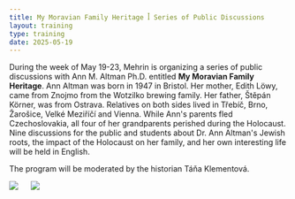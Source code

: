 ```yaml
---
title: My Moravian Family Heritage ꟾ Series of Public Discussions
layout: training
type: training
date: 2025-05-19
---
```


During the week of May 19-23, Mehrin is organizing a series of public discussions with Ann M. Altman Ph.D. entitled **My Moravian Family Heritage**. Ann Altman was born in 1947 in Bristol. Her mother, Edith Löwy, came from Znojmo from the Wotzilko brewing family. Her father, Štěpán Körner, was from Ostrava. Relatives on both sides lived in Třebíč, Brno, Žarošice, Velké Meziříčí and Vienna. While Ann's parents fled Czechoslovakia, all four of her grandparents perished during the Holocaust. Nine discussions for the public and students about Dr. Ann Altman's Jewish roots, the impact of the Holocaust on her family, and her own interesting life will be held in English.

The program will be moderated by the historian Táňa Klementová.
<br/>
<p><img align="left" src="../../../images/news/my-moravian-family-heritage/1-en.png" style="padding-left: 0px;"><img align="left" src="../../../images/news/my-moravian-family-heritage/2-en.png" style="padding-left: 20px;"></p>




